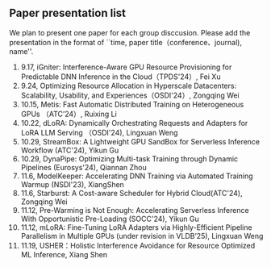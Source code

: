 ## Paper presentation list



We plan to present one paper for each group disccusion. Please add the presentation in the format of ``time, paper title（conference、journal), name''.

1) 9.17, iGniter: Interference-Aware GPU Resource Provisioning for Predictable DNN Inference in the Cloud（TPDS'24）, Fei Xu
2) 9.24, Optimizing Resource Allocation in Hyperscale Datacenters: Scalability, Usability, and Experiences（OSDI'24）, Zongqing Wei
3) 10.15, Metis: Fast Automatic Distributed Training on Heterogeneous GPUs （ATC’24）, Ruixing Li
4) 10.22, dLoRA: Dynamically Orchestrating Requests and Adapters for LoRA LLM Serving （OSDI'24), Lingxuan Weng
5) 10.29, StreamBox: A Lightweight GPU SandBox for Serverless Inference Workflow (ATC'24), Yikun Gu
6) 10.29, DynaPipe: Optimizing Multi-task Training through Dynamic Pipelines (Eurosys'24), Qiannan Zhou
7) 11.6, ModelKeeper: Accelerating DNN Training via Automated Training Warmup (NSDI'23), XiangShen
8) 11.6, Starburst: A Cost-aware Scheduler for Hybrid Cloud(ATC'24), Zongqing Wei
9) 11.12, Pre-Warming is Not Enough: Accelerating Serverless Inference With Opportunistic Pre-Loading (SOCC'24), Yikun Gu
10) 11.12, mLoRA: Fine-Tuning LoRA Adapters via Highly-Efficient Pipeline Parallelism in Multiple GPUs (under revision in VLDB’25), Lingxuan Weng
11) 11.19, USHER：Holistic Interference Avoidance for Resource Optimized ML Inference, Xiang Shen
